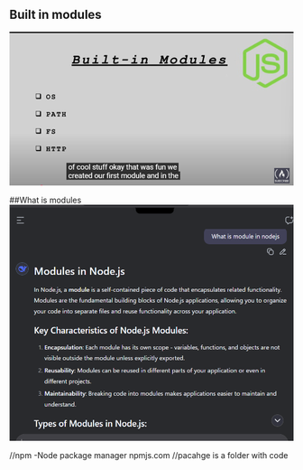 ## Built in modules 
![alt text](image.png)

##What is modules 
![alt text](image-1.png)

//npm -Node package manager
npmjs.com
//pacahge is a folder with code 